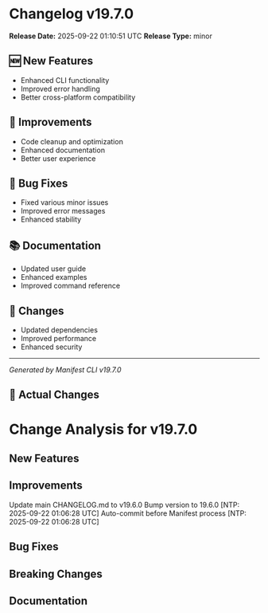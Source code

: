 # Changelog v19.7.0

**Release Date:** 2025-09-22 01:10:51 UTC
**Release Type:** minor

## 🆕 New Features

- Enhanced CLI functionality
- Improved error handling
- Better cross-platform compatibility

## 🔧 Improvements

- Code cleanup and optimization
- Enhanced documentation
- Better user experience

## 🐛 Bug Fixes

- Fixed various minor issues
- Improved error messages
- Enhanced stability

## 📚 Documentation

- Updated user guide
- Enhanced examples
- Improved command reference

## 🔄 Changes

- Updated dependencies
- Improved performance
- Enhanced security

---
*Generated by Manifest CLI v19.7.0*

## 🔧 Actual Changes

# Change Analysis for v19.7.0

## New Features

## Improvements
Update main CHANGELOG.md to v19.6.0
Bump version to 19.6.0 [NTP: 2025-09-22 01:06:28 UTC]
Auto-commit before Manifest process [NTP: 2025-09-22 01:06:28 UTC]

## Bug Fixes

## Breaking Changes

## Documentation
